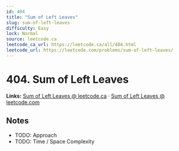 ```yaml
--- 
id: 404
title: "Sum of Left Leaves"
slug: sum-of-left-leaves
difficulty: Easy
lock: Normal
source: leetcode.ca
leetcode_ca_url: https://leetcode.ca/all/404.html
leetcode_url: https://leetcode.com/problems/sum-of-left-leaves/
---
```


# 404. Sum of Left Leaves

**Links:** [Sum of Left Leaves @ leetcode.ca](https://leetcode.ca/all/404.html) · [Sum of Left Leaves @ leetcode.com](https://leetcode.com/problems/sum-of-left-leaves/)

## Notes
- TODO: Approach
- TODO: Time / Space Complexity
